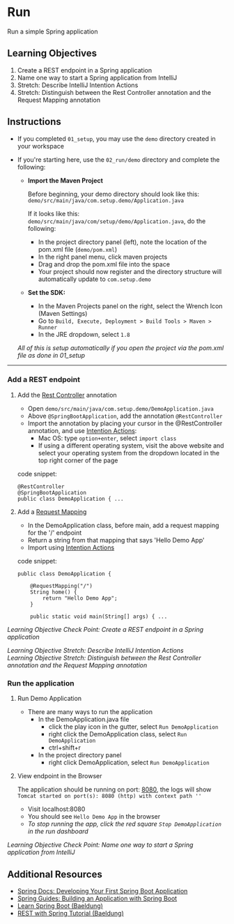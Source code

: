 # Run

Run a simple Spring application

## Learning Objectives

1. Create a REST endpoint in a Spring application
1. Name one way to start a Spring application from IntelliJ
1. Stretch: Describe IntelliJ Intention Actions 
1. Stretch: Distinguish between the Rest Controller annotation and the Request Mapping annotation

## Instructions

- If you completed `01_setup`, you may use the `demo` directory created in your workspace

- If you're starting here, use the `02_run/demo` directory and complete the following:

    - **Import the Maven Project**
    
        Before beginning, your demo directory should look like this:
        `demo/src/main/java/com.setup.demo/Application.java`
        
        If it looks like this: `demo/src/main/java/com/setup/demo/Application.java`, do the following:
        - In the project directory panel (left), note the location of the pom.xml file
            (`demo/pom.xml`)
        - In the right panel menu, click maven projects
        - Drag and drop the pom.xml file into the space
        - Your project should now register and the directory structure will automatically update to `com.setup.demo`
     
     - **Set the SDK:**
     
         - In the Maven Projects panel on the right, select the Wrench Icon (Maven Settings)
         - Go to `Build, Execute, Deployment > Build Tools > Maven > Runner`
         - In the JRE dropdown, select `1.8`
         
    _All of this is setup automatically if you open the project via the pom.xml file as done in 01_setup_ 
          
------------------------


### Add a REST endpoint

1. Add the [Rest Controller](https://www.baeldung.com/spring-controller-vs-restcontroller) annotation
    - Open `demo/src/main/java/com.setup.demo/DemoApplication.java` 
    - Above `@SpringBootApplication`, add the annotation `@RestController`
    - Import the annotation by placing your cursor in the @RestController annotation, and use [Intention Actions](https://www.jetbrains.com/help/idea/intention-actions.html): 
        - Mac OS: type `option+enter`, select `import class`
        - If using a different operating system, visit the above website and select your operating system from the dropdown located in the top right corner of the page
    
    code snippet:
    ```
    @RestController
    @SpringBootApplication
    public class DemoApplication { ...
    ```

1. Add a [Request Mapping](https://www.baeldung.com/spring-requestmapping)
    - In the DemoApplication class, before main, add a request mapping for the '/' endpoint
    - Return a string from that mapping that says 'Hello Demo App'  
    - Import using [Intention Actions](https://www.jetbrains.com/help/idea/intention-actions.html) 
       
    code snippet:   
    ```
    public class DemoApplication {
    
        @RequestMapping("/")
        String home() {
            return "Hello Demo App";
        }
    
        public static void main(String[] args) { ...
    ```

_Learning Objective Check Point: Create a REST endpoint in a Spring application_

_Learning Objective Stretch: Describe IntelliJ Intention Actions_\
_Learning Objective Stretch: Distinguish between the Rest Controller annotation and the Request Mapping annotation_

### Run the application

1. Run Demo Application
    - There are many ways to run the application
        - In the DemoApplication.java file
            - click the play icon in the gutter, select `Run DemoApplication`
            - right click the DemoApplication class, select `Run DemoApplication`
            - ctrl+shift+r  
        - In the project directory panel
            - right click DemoApplication, select `Run DemoApplication`

2. View endpoint in the Browser
    
    The application should be running on port: [8080](http://localhost:8080/), the logs will show `Tomcat started on port(s): 8080 (http) with context path ''`
    - Visit localhost:8080
    - You should see `Hello Demo App` in the browser
    - _To stop running the app, click the red square `Stop DemoApplication` in the run dashboard_
    
_Learning Objective Check Point: Name one way to start a Spring application from IntelliJ_    
 
## Additional Resources
- [Spring Docs: Developing Your First Spring Boot Application](https://docs.spring.io/spring-boot/docs/current/reference/html/getting-started-first-application.html)
- [Spring Guides: Building an Application with Spring Boot](https://spring.io/guides/gs/spring-boot/)
- [Learn Spring Boot (Baeldung)](https://www.baeldung.com/spring-boot)
- [REST with Spring Tutorial (Baeldung)](https://www.baeldung.com/rest-with-spring-series/)

